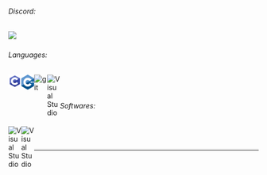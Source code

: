 ###### Discord:
<p align="left">
  <a href="https://github.com/OfficialDyn">
    <img src="https://cdn.discordapp.com/attachments/838890917841993789/949055430460584026/unknown.png"/>
     </a>
</p>

###### Languages:

<a href="https://www.cprogramming.com/" target="_blank"> <img align="left" alt="C" width="26px" src="https://github.com/Aakarsh-B/trying-repos/blob/master/c-programming.png"/> </a>
<a href="https://www.w3schools.com/cpp/" target="_blank"> <img align="left" alt="C++" width="26px" src="https://github.com/Aakarsh-B/trying-repos/blob/master/c++.png"/> </a>
<a href="https://git-scm.com/" target="_blank"> <img align="left" alt="git" width="26px" src="https://www.vectorlogo.zone/logos/git-scm/git-scm-icon.svg"/> </a>
<img align="left" alt="Visual Studio" width="26px" src="https://cdn.discordapp.com/attachments/838890917841993789/949056066090565672/58480979cef1014c0b5e4901.png" />
<br />
<br />
###### Softwares:

<img align="left" alt="Visual Studio" width="26px" src="https://cdn.discordapp.com/attachments/861416164771758111/927386834760261632/58482afbcef1014c0b5e4a21.png" />
<img align="left" alt="Visual Studio" width="26px" src="https://cdn.discordapp.com/attachments/838890917841993789/949058442008617000/Daco_4674806.png" />

<br />
<br />

---

